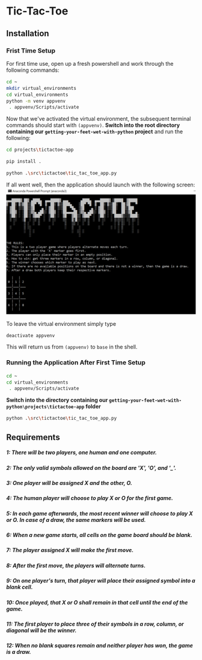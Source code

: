 # Tic-Tac-Toe
## Installation
### Frist Time Setup

For first time use, open up a fresh powershell and work through the following commands:
```bash
cd ~
mkdir virtual_environments
cd virtual_environments
python -m venv appvenv
 . appvenv/Scripts/activate
```

Now that we've activated the virtual environment, the subsequent terminal commands should start with `(appvenv)`. **Switch into the root directory containing our `getting-your-feet-wet-with-python` project** and run the following:
```bash 
cd projects\tictactoe-app
```
```bash
pip install .
```
```bash
python .\src\tictactoe\tic_tac_toe_app.py
```
If all went well, then the application should launch with the following screen:
![text-ui](../../figures/tictactoe-text-based-ui.PNG)

To leave the virtual environment simply type
```bash
deactivate appvenv
```
This will return us from `(appvenv)` to `base` in the shell.

### Running the Application After First Time Setup
```bash
cd ~
cd virtual_environments
 . appvenv/Scripts/activate
```
**Switch into the directory containing our `getting-your-feet-wet-with-python\projects\tictactoe-app` folder**
```bash
python .\src\tictactoe\tic_tac_toe_app.py
```

## Requirements
##### 1: There will be two players, one human and one computer.
##### 2: The only valid symbols allowed on the board are 'X', 'O', and '_'.
##### 3: One player will be assigned X and the other, O.
##### 4: The human player will choose to play X or O for the first game.
##### 5: In each game afterwards, the most recent winner will choose to play X or O. In case of a draw, the same markers will be used.
##### 6: When a new game starts, all cells on the game board should be blank.
##### 7: The player assigned X will make the first move.
##### 8: After the first move, the players will alternate turns.
##### 9: On one player's turn, that player will place their assigned symbol into a blank cell.
##### 10: Once played, that X or O shall remain in that cell until the end of the game.
##### 11: The first player to place three of their symbols in a row, column, or diagonal will be the winner.
##### 12: When no blank squares remain and neither player has won, the game is a draw.
